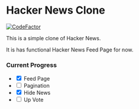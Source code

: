 
# Hacker News Clone

<a href="https://www.codefactor.io/repository/github/vishaldhiman28/hacker_news_clone"><img src="https://www.codefactor.io/repository/github/vishaldhiman28/hacker_news_clone/badge" alt="CodeFactor" /></a>

This is a simple clone of Hacker News. 
 
It is has functional Hacker News Feed Page for now.
 
 
### Current Progress
<ul>
    <li><input type="checkbox" checked> Feed Page</li>
    <li><input type="checkbox" checcked> Pagination</li>
    <li><input type="checkbox" checked>  Hide News</li>
    <li><input type="checkbox" >  Up Vote </li>
  
</ul>
